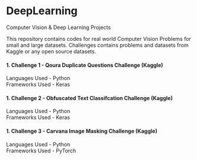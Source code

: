 # DeepLearning
Computer Vision &amp; Deep Learning Projects

This repository contains codes for real world Computer Vision Problems for small and large datasets.
Challenges contains problems and datasets from Kaggle or any open source datasets.


#### 1. Challenge 1 - Qoura Duplicate Questions Challenge (Kaggle)       

Languages Used - Python    
Frameworks Used - Keras  

#### 1. Challenge 2 - Obfuscated Text Classifcation Challenge (Kaggle)       

Languages Used - Python    
Frameworks Used - Keras  


#### 1. Challenge 3 - Carvana Image Masking Challenge (Kaggle)     

Languages Used - Python  
Frameworks Used - PyTorch

